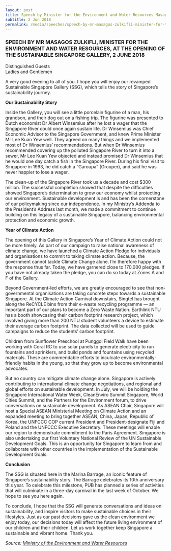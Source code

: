 ```yaml
---
layout: post
title: Speech by Minister for the Environment and Water Resources Masagos Zulkifli at the Opening of the Sustainable Singapore Gallery
subtitle: 2 Jun 2018
permalink: /media/speeches/speech-by-mr-masagos-zulkifli-minister-for-the-environment-and-water-resources-at-the-opening-of-the-sustainable-singapore-gallery-2-june-2018
---
```


### SPEECH BY MR MASAGOS ZULKIFLI, MINISTER FOR THE ENVIRONMENT AND WATER RESOURCES, AT THE OPENING OF THE SUSTAINABLE SINGAPORE GALLERY, 2 JUNE 2018

Distinguished Guests  
Ladies and Gentlemen

A very good evening to all of you. I hope you will enjoy our revamped Sustainable Singapore Gallery (SSG), which tells the story of Singapore’s sustainability journey.

**Our Sustainability Story**

Inside the Gallery, you will see a little porcelain figurine of a man, his grandson, and their dog out on a fishing trip. The figurine was presented to Dutch economist Dr Albert Winsemius after he lost a wager that the Singapore River could once again sustain life. Dr Winsemius was Chief Economic Advisor to the Singapore Government, and knew Prime Minister Mr Lee Kuan Yew well. They agreed on many things and we implemented most of Dr Winsemius’ recommendations. But when Dr Winsemius recommended covering up the polluted Singapore River to turn it into a sewer, Mr Lee Kuan Yew objected and instead promised Dr Winsemius that he would one day catch a fish in the Singapore River. During his final visit to Singapore in 1993, he did catch a “Garoupa” (Grouper), and said he was never happier to lose a wager.

The clean-up of the Singapore River took us a decade and cost $300 million. The successful completion showed that despite the difficulties showed Singapore’s determination to grow our economy whilst protecting our environment. Sustainable development is and has been the cornerstone of our policymaking since our independence. In my Ministry’s Addenda to the President’s Address last month, we made a commitment to continue building on this legacy of a sustainable Singapore, balancing environmental protection and economic growth.

**Year of Climate Action**

The opening of this Gallery in Singapore’s Year of Climate Action could not be more timely. As part of our campaign to raise national awareness of climate change, we have launched a Climate Action Pledge for individuals and organisations to commit to taking climate action. Because, the government cannot tackle Climate Change alone. I’m therefore happy with the response thus far. Today, we have garnered close to 170,000 pledges. If you have not already taken the pledge, you can do so today at Zones A and F of the Gallery.

Beyond Government-led efforts, we are greatly encouraged to see that non-governmental organisations are taking concrete steps towards a sustainable Singapore. At the Climate Action Carnival downstairs, Singtel has brought along the ReCYCLE bins from their e-waste recycling programme — an important part of our plans to become a Zero Waste Nation. Earthlink NTU has a booth showcasing their carbon footprint research project, which involved giving more than 200 NTU student volunteers a device to estimate their average carbon footprint. The data collected will be used to guide campaigns to reduce the students’ carbon footprint.

Children from Sunflower Preschool at Punggol Field Walk have been working with Coral RC to use solar panels to generate electricity to run fountains and sprinklers, and build ponds and fountains using recycled materials. These are commendable efforts to inculcate environmentally-friendly habits in the young, so that they grow up to become environmental advocates.

But no country can mitigate climate change alone. Singapore is actively contributing to international climate change negotiations, and regional and global efforts on sustainable development. In July, we will be holding the Singapore International Water Week, CleanEnviro Summit Singapore, World Cities Summit, and the Partners for the Environment forum, to drive conversations on sustainable development. As ASEAN Chair, Singapore will host a Special ASEAN Ministerial Meeting on Climate Action and an expanded meeting to bring together ASEAN, China, Japan, Republic of Korea, the UNFCCC COP current President and President-designate Fiji and Poland and the UNFCCC Executive Secretary. These meetings will enable our region to demonstrate commitment to the Paris Agreement. Singapore is also undertaking our first Voluntary National Review of the UN Sustainable Development Goals. This is an opportunity for Singapore to learn from and collaborate with other countries in the implementation of the Sustainable Development Goals.

**Conclusion**

The SSG is situated here in the Marina Barrage, an iconic feature of Singapore’s sustainability story. The Barrage celebrates its 10th anniversary this year. To celebrate this milestone, PUB has planned a series of activities that will culminate in a three-day carnival in the last week of October. We hope to see you here again.

To conclude, I hope that the SSG will generate conversations and ideas on sustainability, and inspire visitors to make sustainable choices in their lifestyles. Just as our past decisions gave us the clean environment we enjoy today, our decisions today will affect the future living environment of our children and their children. Let us work together keep Singapore a sustainable and vibrant home. Thank you.


*Source: [<a href="https://www.mewr.gov.sg/" target="_blank">Ministry of the Environment and Water Resources</a>](https://www.mewr.gov.sg/)*
